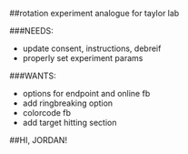 ##rotation experiment analogue for taylor lab

###NEEDS:
- update consent, instructions, debreif
- properly set experiment params

###WANTS:
- options for endpoint and online fb
- add ringbreaking option
- colorcode fb
- add target hitting section

##HI, JORDAN!

